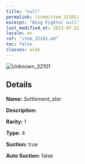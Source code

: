 ```yaml
---
title: "null"
permalink: /item/item_32101/
excerpt: "Wing Fighter null"
last_modified_at: 2023-07-21
locale: en
ref: "item_32101.md"
toc: false
classes: wide
---
```



 ![Unknown_32101](/images/item/Settlement_star_p.png)



## Details

 **Name:** *Settlement_star* 

 **Description:** 

 **Rarity:** 1 

 **Type:** 4 

 **Suction:** true 

 **Auto Suction:** false 


